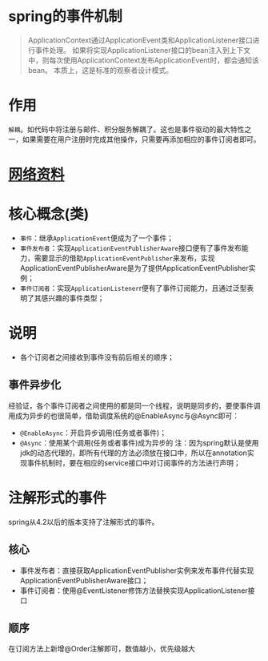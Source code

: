 # spring的事件机制
> ApplicationContext通过ApplicationEvent类和ApplicationListener接口进行事件处理。 如果将实现ApplicationListener接口的bean注入到上下文中，则每次使用ApplicationContext发布ApplicationEvent时，都会通知该bean。 本质上，这是标准的观察者设计模式。

# 作用
`解耦`。如代码中将注册与邮件、积分服务解耦了。这也是事件驱动的最大特性之一，如果需要在用户注册时完成其他操作，只需要再添加相应的事件订阅者即可。

# [网络资料](http://www.importnew.com/26782.html)

# 核心概念(类)
* `事件`：继承`ApplicationEvent`便成为了一个事件；
* `事件发布者`：实现`ApplicationEventPublisherAware`接口便有了事件发布能力，需要显示的借助`ApplicationEventPublisher`来发布，实现ApplicationEventPublisherAware是为了提供ApplicationEventPublisher实例；
* `事件订阅者`：实现`ApplicationListener`r<E extends ApplicationEvent>便有了事件订阅能力，且通过泛型表明了其感兴趣的事件类型；

# 说明
* 各个订阅者之间接收到事件没有前后相关的顺序；

## 事件异步化
经验证，各个事件订阅者之间使用的都是同一个线程，说明是同步的，要使事件调用成为异步的也很简单，借助调度系统的@EnableAsync与@Async即可：
* `@EnableAsync`：开启异步调用(任务或者事件)；
* `@Async`：使用某个调用(任务或者事件)成为异步的
注：因为spring默认是使用jdk的动态代理的，即所有代理的方法必须放在接口中，所以在annotation实现事件机制时，要在相应的service接口中对订阅事件的方法进行声明；

# 注解形式的事件
spring从4.2以后的版本支持了注解形式的事件。

## 核心
* 事件发布者：直接获取ApplicationEventPublisher实例来发布事件代替实现ApplicationEventPublisherAware接口；
* 事件订阅者：使用@EventListener修饰方法替换实现ApplicationListener接口

## 顺序
在订阅方法上新增@Order注解即可，数值越小，优先级越大




